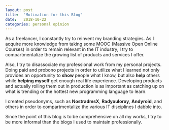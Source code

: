 ```yaml
---
layout: post
title:  "Motivation for this Blog"
date:   2018-10-22
categories: personal opinion
---
```


As a freelancer, I constantly try to reinvent my branding strategies. As I acquire more knowledge from taking some MOOC (Massive Open Online Courses) in order to remain relevant in the IT industry, I try to compartmentalize the growing list of products and services I offer. 

Also, I try to disassociate my professional work from my personal projects. Doing paid and probono projects in order to utilize what I learned not only provides an opportunity to __show__ people what I know, but also __help__ others while __helping myself__ get enough real life experience. Developing products and actually rolling them out in production is as important as catching up on what is trending or the hottest new programming language to learn. 

I created pseudonyms, such as **NostradmsX**, **Radyouloroy**, **Andyroid**, and others in order to compartmentalize the various IT disciplines I dabble into. 

Since the point of this blog is to be comprehensive on all my works, I try to be more informal than the blogs I used to maintain professionally.


